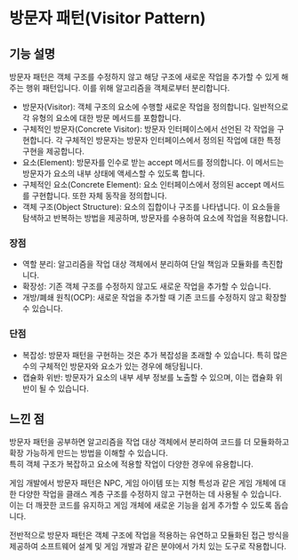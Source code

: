 # 방문자 패턴(Visitor Pattern)    

## 기능 설명  
 방문자 패턴은 객체 구조를 수정하지 않고 해당 구조에 새로운 작업을 추가할 수 있게 해주는 행위 패턴입니다. 이를 위해 알고리즘을 객체로부터 분리합니다.    

* 방문자(Visitor): 객체 구조의 요소에 수행할 새로운 작업을 정의합니다. 일반적으로 각 유형의 요소에 대한 방문 메서드를 포함합니다.   
* 구체적인 방문자(Concrete Visitor): 방문자 인터페이스에서 선언된 각 작업을 구현합니다. 각 구체적인 방문자는 방문자 인터페이스에서 정의된 작업에 대한 특정 구현을 제공합니다.   
* 요소(Element): 방문자를 인수로 받는 accept 메서드를 정의합니다. 이 메서드는 방문자가 요소의 내부 상태에 액세스할 수 있도록 합니다.   
* 구체적인 요소(Concrete Element): 요소 인터페이스에서 정의된 accept 메서드를 구현합니다. 또한 자체 동작을 정의합니다.   
* 객체 구조(Object Structure): 요소의 집합이나 구조를 나타냅니다. 이 요소들을 탐색하고 반복하는 방법을 제공하며, 방문자를 수용하여 요소에 작업을 적용합니다.   

### 장점   
* 역할 분리: 알고리즘을 작업 대상 객체에서 분리하여 단일 책임과 모듈화를 촉진합니다.    
* 확장성: 기존 객체 구조를 수정하지 않고도 새로운 작업을 추가할 수 있습니다.    
* 개방/폐쇄 원칙(OCP): 새로운 작업을 추가할 때 기존 코드를 수정하지 않고 확장할 수 있습니다.    

### 단점   
* 복잡성: 방문자 패턴을 구현하는 것은 추가 복잡성을 초래할 수 있습니다. 특히 많은 수의 구체적인 방문자와 요소가 있는 경우에 해당됩니다.   
* 캡슐화 위반: 방문자가 요소의 내부 세부 정보를 노출할 수 있으며, 이는 캡슐화 위반이 될 수 있습니다.   

## 느낀 점
 방문자 패턴을 공부하면 알고리즘을 작업 대상 객체에서 분리하여 코드를 더 모듈화하고 확장 가능하게 만드는 방법을 이해할 수 있습니다.    
특히 객체 구조가 복잡하고 요소에 적용할 작업이 다양한 경우에 유용합니다.   

게임 개발에서 방문자 패턴은 NPC, 게임 아이템 또는 지형 특성과 같은 게임 개체에 대한 다양한 작업을 클래스 계층 구조를 수정하지 않고 구현하는 데 사용될 수 있습니다.    
이는 더 깨끗한 코드를 유지하고 게임 개체에 새로운 기능을 쉽게 추가할 수 있도록 돕습니다.   

전반적으로 방문자 패턴은 객체 구조에 작업을 적용하는 유연하고 모듈화된 접근 방식을 제공하여 소프트웨어 설계 및 게임 개발과 같은 분야에서 가치 있는 도구로 작용합니다.   
